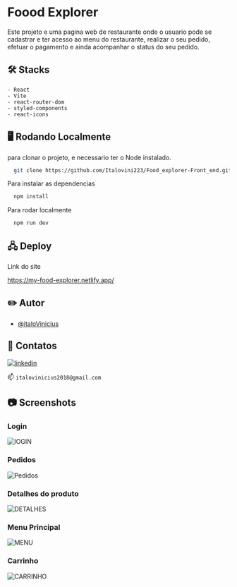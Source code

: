 
# Foood Explorer 
Este projeto e uma pagina web de restaurante onde o usuario pode se cadastrar e ter acesso ao menu do restaurante, realizar o seu pedido, efetuar o pagamento e ainda acompanhar o status do seu pedido. 



## 🛠️ Stacks

    - React 
    - Vite
    - react-router-dom
    - styled-components
    - react-icons



## 🖥️ Rodando Localmente

para clonar o projeto, e necessario ter o Node instalado. 

```bash
  git clone https://github.com/Italovini223/Food_explorer-Front_end.git
```


Para instalar as dependencias

```bash
  npm install
```

Para rodar localmente

```bash
  npm run dev
```


## 🖧 Deploy

Link do site 


 https://my-food-explorer.netlify.app/


## ✏️ Autor 

- [@italoVinicius](https://www.github.com/Italovini223)


## 🔗 Contatos

[![linkedin](https://img.shields.io/badge/linkedin-0A66C2?style=for-the-badge&logo=linkedin&logoColor=white)](https://www.linkedin.com/in/%C3%ADtalo-vinicius-6469281bb/)

📫  `italovinicius2018@gmail.com`

## 📷 Screenshots

### Login
![lOGIN](https://i.imgur.com/wcr26Zy.png)

### Pedidos
![Pedidos](https://i.imgur.com/Tt6RTT3.png)

### Detalhes do produto
![DETALHES](https://i.imgur.com/bCmYxDJ.png)

### Menu Principal
![MENU](https://i.imgur.com/XrTiwUM.png)

### Carrinho
![CARRINHO](https://i.imgur.com/QQPXBfM.png)



